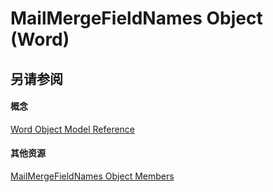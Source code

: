 
# MailMergeFieldNames Object (Word)




## 另请参阅


#### 概念


[Word Object Model Reference](be452561-b436-bb9b-6f94-3faa9a74a6fd.md)
#### 其他资源


[MailMergeFieldNames Object Members](http://msdn.microsoft.com/library/1707dd0d-cdbb-1b44-c385-d524e7f843e4%28Office.15%29.aspx)